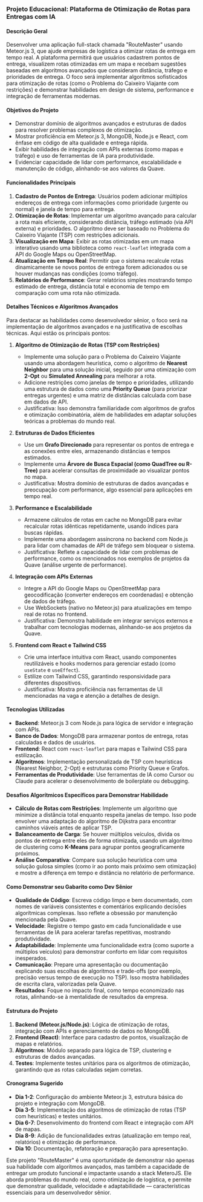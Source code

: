 ### Projeto Educacional: Plataforma de Otimização de Rotas para Entregas com IA

#### Descrição Geral
Desenvolver uma aplicação full-stack chamada "RouteMaster" usando Meteor.js 3, que ajude empresas de logística a otimizar rotas de entrega em tempo real. A plataforma permitirá que usuários cadastrem pontos de entrega, visualizem rotas otimizadas em um mapa e recebam sugestões baseadas em algoritmos avançados que consideram distância, tráfego e prioridades de entrega. O foco será implementar algoritmos sofisticados para otimização de rotas (como o Problema do Caixeiro Viajante com restrições) e demonstrar habilidades em design de sistema, performance e integração de ferramentas modernas.

#### Objetivos do Projeto
- Demonstrar domínio de algoritmos avançados e estruturas de dados para resolver problemas complexos de otimização.
- Mostrar proficiência em Meteor.js 3, MongoDB, Node.js e React, com ênfase em código de alta qualidade e entrega rápida.
- Exibir habilidades de integração com APIs externas (como mapas e tráfego) e uso de ferramentas de IA para produtividade.
- Evidenciar capacidade de lidar com performance, escalabilidade e manutenção de código, alinhando-se aos valores da Quave.

#### Funcionalidades Principais
1. **Cadastro de Pontos de Entrega**: Usuários podem adicionar múltiplos endereços de entrega com informações como prioridade (urgente ou normal) e janela de tempo para entrega.
2. **Otimização de Rotas**: Implementar um algoritmo avançado para calcular a rota mais eficiente, considerando distância, tráfego estimado (via API externa) e prioridades. O algoritmo deve ser baseado no Problema do Caixeiro Viajante (TSP) com restrições adicionais.
3. **Visualização em Mapa**: Exibir as rotas otimizadas em um mapa interativo usando uma biblioteca como `react-leaflet` integrada com a API do Google Maps ou OpenStreetMap.
4. **Atualização em Tempo Real**: Permitir que o sistema recalcule rotas dinamicamente se novos pontos de entrega forem adicionados ou se houver mudanças nas condições (como tráfego).
5. **Relatórios de Performance**: Gerar relatórios simples mostrando tempo estimado de entrega, distância total e economia de tempo em comparação com uma rota não otimizada.

#### Detalhes Técnicos e Algoritmos Avançados
Para destacar as habilidades como desenvolvedor sênior, o foco será na implementação de algoritmos avançados e na justificativa de escolhas técnicas. Aqui estão os principais pontos:

1. **Algoritmo de Otimização de Rotas (TSP com Restrições)**
   - Implemente uma solução para o Problema do Caixeiro Viajante usando uma abordagem heurística, como o algoritmo de **Nearest Neighbor** para uma solução inicial, seguido por uma otimização com **2-Opt** ou **Simulated Annealing** para melhorar a rota.
   - Adicione restrições como janelas de tempo e prioridades, utilizando uma estrutura de dados como uma **Priority Queue** (para priorizar entregas urgentes) e uma matriz de distâncias calculada com base em dados de API.
   - Justificativa: Isso demonstra familiaridade com algoritmos de grafos e otimização combinatória, além de habilidades em adaptar soluções teóricas a problemas do mundo real.

2. **Estruturas de Dados Eficientes**
   - Use um **Grafo Direcionado** para representar os pontos de entrega e as conexões entre eles, armazenando distâncias e tempos estimados.
   - Implemente uma **Árvore de Busca Espacial (como QuadTree ou R-Tree)** para acelerar consultas de proximidade ao visualizar pontos no mapa.
   - Justificativa: Mostra domínio de estruturas de dados avançadas e preocupação com performance, algo essencial para aplicações em tempo real.

3. **Performance e Escalabilidade**
   - Armazene cálculos de rotas em cache no MongoDB para evitar recalcular rotas idênticas repetidamente, usando índices para buscas rápidas.
   - Implemente uma abordagem assíncrona no backend com Node.js para lidar com chamadas de API de tráfego sem bloquear o sistema.
   - Justificativa: Reflete a capacidade de lidar com problemas de performance, como os mencionados nos exemplos de projetos da Quave (análise urgente de performance).

4. **Integração com APIs Externas**
   - Integre a API do Google Maps ou OpenStreetMap para geocodificação (converter endereços em coordenadas) e obtenção de dados de tráfego.
   - Use WebSockets (nativo no Meteor.js) para atualizações em tempo real de rotas no frontend.
   - Justificativa: Demonstra habilidade em integrar serviços externos e trabalhar com tecnologias modernas, alinhando-se aos projetos da Quave.

5. **Frontend com React e Tailwind CSS**
   - Crie uma interface intuitiva com React, usando componentes reutilizáveis e hooks modernos para gerenciar estado (como `useState` e `useEffect`).
   - Estilize com Tailwind CSS, garantindo responsividade para diferentes dispositivos.
   - Justificativa: Mostra proficiência nas ferramentas de UI mencionadas na vaga e atenção a detalhes de design.

#### Tecnologias Utilizadas
- **Backend**: Meteor.js 3 com Node.js para lógica de servidor e integração com APIs.
- **Banco de Dados**: MongoDB para armazenar pontos de entrega, rotas calculadas e dados de usuários.
- **Frontend**: React com `react-leaflet` para mapas e Tailwind CSS para estilização.
- **Algoritmos**: Implementação personalizada de TSP com heurísticas (Nearest Neighbor, 2-Opt) e estruturas como Priority Queue e Grafos.
- **Ferramentas de Produtividade**: Use ferramentas de IA como Cursor ou Claude para acelerar o desenvolvimento de boilerplate ou debugging.

#### Desafios Algorítmicos Específicos para Demonstrar Habilidade
- **Cálculo de Rotas com Restrições**: Implemente um algoritmo que minimize a distância total enquanto respeita janelas de tempo. Isso pode envolver uma adaptação do algoritmo de Dijkstra para encontrar caminhos viáveis antes de aplicar TSP.
- **Balanceamento de Carga**: Se houver múltiplos veículos, divida os pontos de entrega entre eles de forma otimizada, usando um algoritmo de clustering como **K-Means** para agrupar pontos geograficamente próximos.
- **Análise Comparativa**: Compare sua solução heurística com uma solução gulosa simples (como ir ao ponto mais próximo sem otimização) e mostre a diferença em tempo e distância no relatório de performance.

#### Como Demonstrar seu Gabarito como Dev Sênior
- **Qualidade de Código**: Escreva código limpo e bem documentado, com nomes de variáveis consistentes e comentários explicando decisões algorítmicas complexas. Isso reflete a obsessão por manutenção mencionada pela Quave.
- **Velocidade**: Registre o tempo gasto em cada funcionalidade e use ferramentas de IA para acelerar tarefas repetitivas, mostrando produtividade.
- **Adaptabilidade**: Implemente uma funcionalidade extra (como suporte a múltiplos veículos) para demonstrar conforto em lidar com requisitos inesperados.
- **Comunicação**: Prepare uma apresentação ou documentação explicando suas escolhas de algoritmos e trade-offs (por exemplo, precisão versus tempo de execução no TSP). Isso mostra habilidades de escrita clara, valorizadas pela Quave.
- **Resultados**: Foque no impacto final, como tempo economizado nas rotas, alinhando-se à mentalidade de resultados da empresa.

#### Estrutura do Projeto
1. **Backend (Meteor.js/Node.js)**: Lógica de otimização de rotas, integração com APIs e gerenciamento de dados no MongoDB.
2. **Frontend (React)**: Interface para cadastro de pontos, visualização de mapas e relatórios.
3. **Algoritmos**: Módulo separado para lógica de TSP, clustering e estruturas de dados avançadas.
4. **Testes**: Implemente testes unitários para os algoritmos de otimização, garantindo que as rotas calculadas sejam corretas.

#### Cronograma Sugerido
- **Dia 1-2**: Configuração do ambiente Meteor.js 3, estrutura básica do projeto e integração com MongoDB.
- **Dia 3-5**: Implementação dos algoritmos de otimização de rotas (TSP com heurísticas) e testes unitários.
- **Dia 6-7**: Desenvolvimento do frontend com React e integração com API de mapas.
- **Dia 8-9**: Adição de funcionalidades extras (atualização em tempo real, relatórios) e otimização de performance.
- **Dia 10**: Documentação, refatoração e preparação para apresentação.

Este projeto "RouteMaster" é uma oportunidade de demonstrar não apenas sua habilidade com algoritmos avançados, mas também a capacidade de entregar um produto funcional e impactante usando a stack MeteroJS. Ele aborda problemas do mundo real, como otimização de logística, e permite que demonstrar qualidade, velocidade e adaptabilidade — características essenciais para um desenvolvedor sênior.
